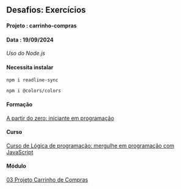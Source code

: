 ## Desafios: Exercícios
#### Projeto : carrinho-compras
#### Data    : 19/09/2024

*Uso do Node.js*

#### Necessita instalar
```
npm i readline-sync
```
```
npm i @colors/colors
```
#### Formação
[A partir do zero: iniciante em programação](https://cursos.alura.com.br/formacao-programacao)

#### Curso
[Curso de Lógica de programação: mergulhe em programação com JavaScript](https://cursos.alura.com.br/course/logica-programacao-praticando-desafios/task/139822) 

#### Módulo
[03 Projeto Carrinho de Compras](https://cursos.alura.com.br/course/logica-programacao-praticando-desafios/task/139826)
